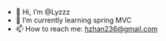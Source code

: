 - 👋 Hi, I’m @Lyzzz
- 🌱 I’m currently learning spring MVC 
- 📫 How to reach me: hzhan236@gmail.com

<!---
hzhan236/hzhan236 is a ✨ special ✨ repository because its `README.md` (this file) appears on your GitHub profile.
You can click the Preview link to take a look at your changes.
--->
